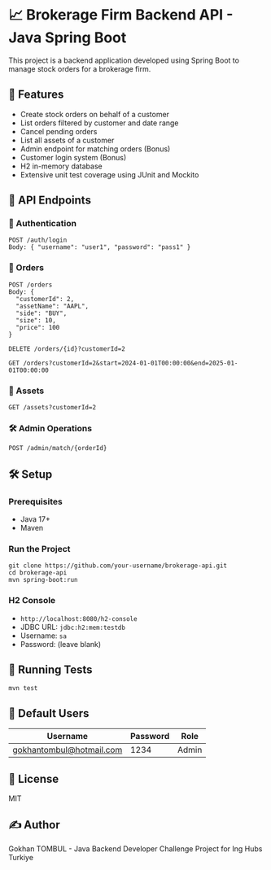 # 📈 Brokerage Firm Backend API - Java Spring Boot

This project is a backend application developed using Spring Boot to manage stock orders for a brokerage firm.

## 🚀 Features

- Create stock orders on behalf of a customer
- List orders filtered by customer and date range
- Cancel pending orders
- List all assets of a customer
- Admin endpoint for matching orders (Bonus)
- Customer login system (Bonus)
- H2 in-memory database
- Extensive unit test coverage using JUnit and Mockito

## 📁 API Endpoints

### 🔐 Authentication
```
POST /auth/login
Body: { "username": "user1", "password": "pass1" }
```

### 📝 Orders
```
POST /orders
Body: {
  "customerId": 2,
  "assetName": "AAPL",
  "side": "BUY",
  "size": 10,
  "price": 100
}

DELETE /orders/{id}?customerId=2

GET /orders?customerId=2&start=2024-01-01T00:00:00&end=2025-01-01T00:00:00
```

### 💼 Assets
```
GET /assets?customerId=2
```

### 🛠️ Admin Operations
```
POST /admin/match/{orderId}
```

## 🛠️ Setup

### Prerequisites
- Java 17+
- Maven

### Run the Project
```
git clone https://github.com/your-username/brokerage-api.git
cd brokerage-api
mvn spring-boot:run
```

### H2 Console
- `http://localhost:8080/h2-console`
- JDBC URL: `jdbc:h2:mem:testdb`
- Username: `sa`
- Password: (leave blank)

## 🧪 Running Tests
```
mvn test
```

## 👤 Default Users
| Username | Password | Role    |
|----------|----------|---------|
| gokhantombul@hotmail.com    | 1234     | Admin   |

## 📄 License
MIT

## ✍️ Author
Gokhan TOMBUL - Java Backend Developer Challenge Project for Ing Hubs Turkiye
